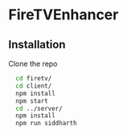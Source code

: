 # FireTVEnhancer

## Installation

Clone the repo

```bash
  cd firetv/
  cd client/
  npm install
  npm start
  cd ../server/
  npm install
  npm run siddharth
```
